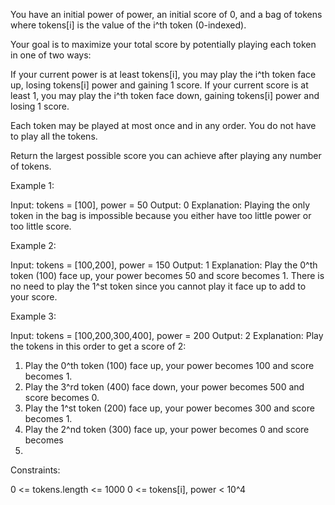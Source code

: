 You have an initial power of power, an initial score of 0, and a bag of
tokens where tokens[i] is the value of the i^th token (0-indexed).

Your goal is to maximize your total score by potentially playing each token
in one of two ways:


If your current power is at least tokens[i], you may play the i^th token face
up, losing tokens[i] power and gaining 1 score.
If your current score is at least 1, you may play the i^th token face down,
gaining tokens[i] power and losing 1 score.


Each token may be played at most once and in any order. You do not have to
play all the tokens.

Return the largest possible score you can achieve after playing any number of
tokens.


Example 1:


Input: tokens = [100], power = 50
Output: 0
Explanation: Playing the only token in the bag is impossible because you
either have too little power or too little score.


Example 2:


Input: tokens = [100,200], power = 150
Output: 1
Explanation: Play the 0^th token (100) face up, your power becomes 50 and
score becomes 1.
There is no need to play the 1^st token since you cannot play it face up to
add to your score.


Example 3:


Input: tokens = [100,200,300,400], power = 200
Output: 2
Explanation: Play the tokens in this order to get a score of 2:
1. Play the 0^th token (100) face up, your power becomes 100 and score
becomes 1.
2. Play the 3^rd token (400) face down, your power becomes 500 and score
becomes 0.
3. Play the 1^st token (200) face up, your power becomes 300 and score
becomes 1.
4. Play the 2^nd token (300) face up, your power becomes 0 and score becomes
2.



Constraints:


0 <= tokens.length <= 1000
0 <= tokens[i], power < 10^4




